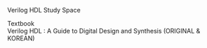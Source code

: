 Verilog HDL Study Space  

Textbook  
Verilog HDL : A Guide to Digital Design and Synthesis (ORIGINAL & KOREAN) 
